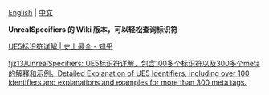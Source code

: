 [English](/README.md) | [中文](/README_zh-CN.md)

**UnrealSpecifiers 的 Wiki 版本，可以轻松查询标识符**



[UE5标识符详解 | 史上最全 - 知乎](https://zhuanlan.zhihu.com/p/717920216)

[fjz13/UnrealSpecifiers: UE5标识符详解，包含100多个标识符以及300多个meta的解释和示例。Detailed Explanation of UE5 Identifiers, including over 100 identifiers and explanations and examples for more than 300 meta tags.](https://github.com/fjz13/UnrealSpecifiers)

